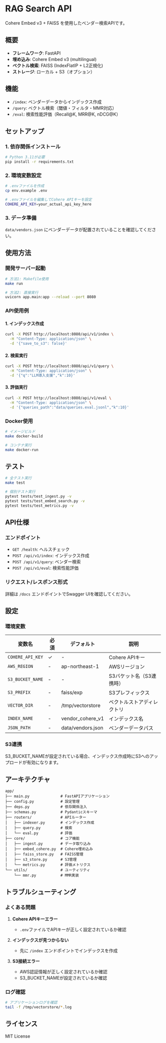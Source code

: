 # RAG Search API

Cohere Embed v3 + FAISS を使用したベンダー検索APIです。

## 概要

- **フレームワーク**: FastAPI
- **埋め込み**: Cohere Embed v3 (multilingual)
- **ベクトル検索**: FAISS (IndexFlatIP + L2正規化)
- **ストレージ**: ローカル + S3（オプション）

## 機能

- `/index`: ベンダーデータからインデックス作成
- `/query`: ベクトル検索（閾値・フィルタ・MMR対応）
- `/eval`: 検索性能評価（Recall@K, MRR@K, nDCG@K）

## セットアップ

### 1. 依存関係インストール

```bash
# Python 3.11が必要
pip install -r requirements.txt
```

### 2. 環境変数設定

```bash
# .envファイルを作成
cp env.example .env

# .envファイルを編集してCohere APIキーを設定
COHERE_API_KEY=your_actual_api_key_here
```

### 3. データ準備

`data/vendors.json` にベンダーデータが配置されていることを確認してください。

## 使用方法

### 開発サーバー起動

```bash
# 方法1: Makefile使用
make run

# 方法2: 直接実行
uvicorn app.main:app --reload --port 8080
```

### API使用例

#### 1. インデックス作成

```bash
curl -X POST http://localhost:8080/api/v1/index \
  -H "Content-Type: application/json" \
  -d '{"save_to_s3": false}'
```

#### 2. 検索実行

```bash
curl -X POST http://localhost:8080/api/v1/query \
  -H "Content-Type: application/json" \
  -d '{"q":"LLM導入支援","k":10}'
```

#### 3. 評価実行

```bash
curl -X POST http://localhost:8080/api/v1/eval \
  -H "Content-Type: application/json" \
  -d '{"queries_path":"data/queries.eval.jsonl","k":10}'
```

### Docker使用

```bash
# イメージビルド
make docker-build

# コンテナ実行
make docker-run
```

## テスト

```bash
# 全テスト実行
make test

# 個別テスト実行
pytest tests/test_ingest.py -v
pytest tests/test_embed_search.py -v
pytest tests/test_metrics.py -v
```

## API仕様

### エンドポイント

- `GET /health`: ヘルスチェック
- `POST /api/v1/index`: インデックス作成
- `POST /api/v1/query`: ベンダー検索
- `POST /api/v1/eval`: 検索性能評価

### リクエスト/レスポンス形式

詳細は `/docs` エンドポイントでSwagger UIを確認してください。

## 設定

### 環境変数

| 変数名 | 必須 | デフォルト | 説明 |
|--------|------|------------|------|
| `COHERE_API_KEY` | ✓ | - | Cohere APIキー |
| `AWS_REGION` | - | ap-northeast-1 | AWSリージョン |
| `S3_BUCKET_NAME` | - | - | S3バケット名（S3連携時） |
| `S3_PREFIX` | - | faiss/exp | S3プレフィックス |
| `VECTOR_DIR` | - | /tmp/vectorstore | ベクトルストアディレクトリ |
| `INDEX_NAME` | - | vendor_cohere_v1 | インデックス名 |
| `JSON_PATH` | - | data/vendors.json | ベンダーデータパス |

### S3連携

S3_BUCKET_NAMEが設定されている場合、インデックス作成時にS3へのアップロードが有効になります。

## アーキテクチャ

```
app/
├── main.py              # FastAPIアプリケーション
├── config.py            # 設定管理
├── deps.py              # 依存関係注入
├── schemas.py           # Pydanticスキーマ
├── routers/             # APIルーター
│   ├── indexer.py       # インデックス作成
│   ├── query.py         # 検索
│   └── eval.py          # 評価
├── core/                # コア機能
│   ├── ingest.py        # データ取り込み
│   ├── embed_cohere.py  # Cohere埋め込み
│   ├── faiss_store.py   # FAISS管理
│   ├── s3_store.py      # S3管理
│   └── metrics.py       # 評価メトリクス
└── utils/               # ユーティリティ
    └── mmr.py           # MMR実装
```

## トラブルシューティング

### よくある問題

1. **Cohere APIキーエラー**
   - `.env`ファイルでAPIキーが正しく設定されているか確認

2. **インデックスが見つからない**
   - 先に `/index` エンドポイントでインデックスを作成

3. **S3接続エラー**
   - AWS認証情報が正しく設定されているか確認
   - S3_BUCKET_NAMEが設定されているか確認

### ログ確認

```bash
# アプリケーションログを確認
tail -f /tmp/vectorstore/*.log
```

## ライセンス

MIT License

